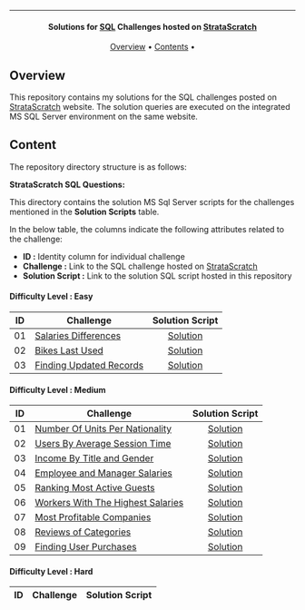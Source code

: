 
---

<h4 align="center">Solutions for <a href="" target="_blank">SQL</a> Challenges hosted on <a href="https://www.stratascratch.com?referralCode=hRH4ho3l" target="_blank">StrataScratch</a> </h4>

<p align="center">
  <a href="#overview">Overview</a> •
  <a href="#content">Contents</a> •
</p>

## Overview

This repository contains my solutions for the SQL challenges posted on [StrataScratch](https://platform.stratascratch.com/coding?code_type=5) website. The solution queries are executed on the integrated MS SQL Server environment on the same website.


## Content

The repository directory structure is as follows:

**StrataScratch SQL Questions:**

This directory contains the solution MS Sql Server scripts for the challenges mentioned in the **Solution Scripts** table.


In the below table, the columns indicate the following attributes related to the challenge:

- **ID :** Identity column for individual challenge
- **Challenge :** Link to the SQL challenge hosted on [StrataScratch](https://platform.stratascratch.com/coding?code_type=5)
- **Solution Script :** Link to the solution SQL script hosted in this repository

#### Difficulty Level : Easy

| ID | Challenge | Solution Script |
|:------:|------------|:---------:|
| 01 | [Salaries Differences](https://platform.stratascratch.com/coding/10308-salaries-differences?code_type=5) | [Solution](https://github.com/HassanNour9/Strata-Scratch-SQL-Questions/blob/main/Easy/Salaries%20Differences.sql)
| 02 | [Bikes Last Used](https://platform.stratascratch.com/coding/10176-bikes-last-used?code_type=5) | [Solution](https://github.com/HassanNour9/Strata-Scratch-SQL-Questions/blob/main/Easy/Bikes%20Last%20Used.sql)
| 03 | [Finding Updated Records](https://platform.stratascratch.com/coding/10299-finding-updated-records?code_type=5) | [Solution](https://github.com/HassanNour9/Strata-Scratch-SQL-Questions/blob/main/Easy/Finding%20Updated%20Records.sql)



#### Difficulty Level : Medium

| ID | Challenge | Solution Script |
|:------:|------------|:---------:|
| 01 | [Number Of Units Per Nationality](https://platform.stratascratch.com/coding/10156-number-of-units-per-nationality?code_type=5) | [Solution](https://github.com/HassanNour9/Strata-Scratch-SQL-Questions/blob/main/Medium/Number%20Of%20Units%20Per%20Nationality.sql)
| 02 | [Users By Average Session Time](https://platform.stratascratch.com/coding/10352-users-by-avg-session-time?code_type=5) | [Solution](https://github.com/HassanNour9/Strata-Scratch-SQL-Questions/blob/main/Medium/Users%20By%20Average%20Session%20Time.sql)
| 03 | [Income By Title and Gender](https://platform.stratascratch.com/coding/10077-income-by-title-and-gender?code_type=5) | [Solution](https://github.com/HassanNour9/Strata-Scratch-SQL-Questions/blob/main/Medium/Income%20By%20Title%20and%20Gender.sql)
| 04 | [Employee and Manager Salaries](https://platform.stratascratch.com/coding/9894-employee-and-manager-salaries?code_type=5) | [Solution](https://github.com/HassanNour9/Strata-Scratch-SQL-Questions/blob/main/Medium/Employee%20and%20Manager%20Salaries.sql)
| 05 | [Ranking Most Active Guests](https://platform.stratascratch.com/coding/10159-ranking-most-active-guests?code_type=5) | [Solution](https://github.com/HassanNour9/Strata-Scratch-SQL-Questions/blob/main/Medium/Ranking%20Most%20Active%20Guests.sql)
| 06 | [Workers With The Highest Salaries](https://platform.stratascratch.com/coding/10353-workers-with-the-highest-salaries?code_type=5) | [Solution](https://github.com/HassanNour9/Strata-Scratch-SQL-Questions/blob/main/Medium/Workers%20With%20The%20Highest%20Salaries.sql)
| 07 | [Most Profitable Companies](https://platform.stratascratch.com/coding/10354-most-profitable-companies?code_type=5) | [Solution](https://github.com/HassanNour9/Strata-Scratch-SQL-Questions/blob/main/Medium/Most%20Profitable%20Companies.sql)
| 08 | [Reviews of Categories](https://platform.stratascratch.com/coding/10049-reviews-of-categories?code_type=5) | [Solution](https://github.com/HassanNour9/Strata-Scratch-SQL-Questions/blob/main/Medium/Reviews%20of%20Categories.sql)
| 09 | [Finding User Purchases](https://platform.stratascratch.com/coding/10322-finding-user-purchases?code_type=1) | [Solution](https://github.com/HassanNour9/Strata-Scratch-SQL-Questions/blob/main/Medium/Finding%20User%20Purchases.sql)


#### Difficulty Level : Hard

| ID | Challenge | Solution Script |
|:------:|------------|:---------:|


